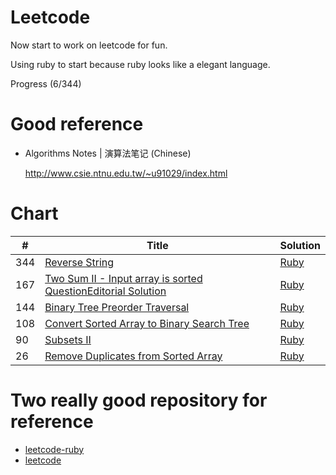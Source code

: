 # Leetcode

Now start to work on leetcode for fun.

Using ruby to start because ruby looks like a elegant language.

Progress (6/344)

# Good reference

- Algorithms Notes | 演算法笔记 (Chinese)

  http://www.csie.ntnu.edu.tw/~u91029/index.html

# Chart


| # | Title | Solution |
|---|-------|----------|
| 344 | [Reverse String](https://leetcode.com/problems/reverse-string/) | [Ruby](./ruby/Q344/Q344.rb)
| 167 | [Two Sum II - Input array is sorted  QuestionEditorial Solution](https://leetcode.com/problems/two-sum-ii-input-array-is-sorted/) | [Ruby](./ruby/Q167/Q167.rb) |
| 144 | [Binary Tree Preorder Traversal](https://leetcode.com/problems/binary-tree-preorder-traversal/) | [Ruby](./ruby/Q144/Q144.rb)|
| 108 | [Convert Sorted Array to Binary Search Tree](https://leetcode.com/problems/convert-sorted-array-to-binary-search-tree/) | [Ruby](./ruby/Q108/Q108.rb) |
| 90 | [Subsets II](https://leetcode.com/problems/subsets-ii/) | [Ruby](./ruby/Q90/Q90.rb) |
| 26 | [Remove Duplicates from Sorted Array](https://leetcode.com/problems/remove-duplicates-from-sorted-array/) | [Ruby](./ruby/Q26/Q26.rb) |

# Two really good repository for reference

- [leetcode-ruby](https://github.com/shichao-an/leetcode-ruby)
- [leetcode](https://github.com/0x01f7/leetcode)
